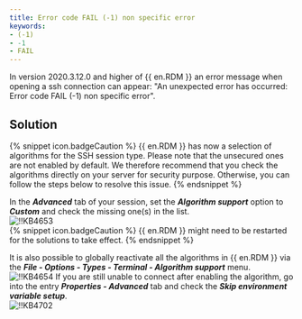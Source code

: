 ```yaml
---
title: Error code FAIL (-1) non specific error
keywords:
- (-1)
- -1
- FAIL
---
```

In version 2020.3.12.0 and higher of {{ en.RDM }} an error message when opening a ssh connection can appear: "An unexpected error has occurred: Error code FAIL (-1) non specific error".
## Solution  
{% snippet icon.badgeCaution %}
{{ en.RDM }} has now a selection of algorithms for the SSH session type. Please note that the unsecured ones are not enabled by default. We therefore recommend that you check the algorithms directly on your server for security purpose. Otherwise, you can follow the steps below to resolve this issue.
{% endsnippet %}  

In the ***Advanced*** tab of your session, set the ***Algorithm support*** option to ***Custom*** and check the missing one(s) in the list.  
![!!KB4653](https://webdevolutions.azureedge.net/docs/en/kb/KB4653.png)  
{% snippet icon.badgeCaution %}
{{ en.RDM }} might need to be restarted for the solutions to take effect.
{% endsnippet %}  

It is also possible to globally reactivate all the algorithms in {{ en.RDM }} via the ***File - Options - Types - Terminal - Algorithm support*** menu.  
![!!KB4654](https://webdevolutions.azureedge.net/docs/en/kb/KB4654.png)
If you are still unable to connect after enabling the algorithm, go into the entry ***Properties - Advanced*** tab and check the ***Skip environment variable setup***.  
![!!KB4702](https://webdevolutions.azureedge.net/docs/en/kb/KB4702.png)
